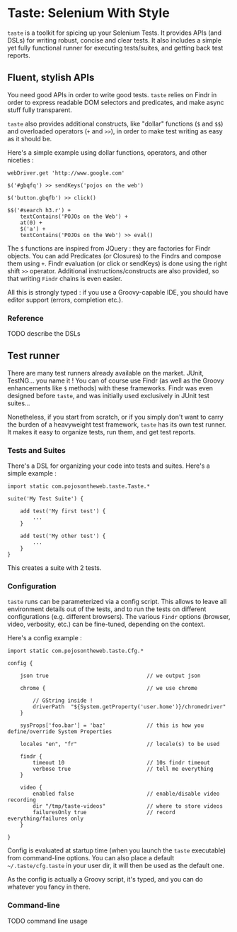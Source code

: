 # Taste: Selenium With Style

`taste` is a toolkit for spicing up your Selenium Tests. It provides APIs (and DSLs) for
writing robust, concise and clear tests. It also includes a simple yet fully functional runner for executing tests/suites, and getting back test reports.

## Fluent, stylish APIs

You need good APIs in order to write good tests. `taste` relies on Findr
in order to express readable DOM selectors and predicates, and make async stuff fully
transparent.

`taste` also provides additional constructs, like "dollar" functions
(`$` and `$$`) and overloaded operators (`+` and `>>`), in order
to make test writing as easy as it should be.

Here's a simple example using dollar functions, operators, and other niceties :

	webDriver.get 'http://www.google.com'

	$('#gbqfq') >> sendKeys('pojos on the web')

	$('button.gbqfb') >> click()

	$$('#search h3.r') +
		textContains('POJOs on the Web') +
		at(0) +
		$('a') +
		textContains('POJOs on the Web') >> eval()

The `$` functions are inspired from JQuery : they are factories for Findr objects. You can add Predicates
(or Closures) to the Findrs and compose them using `+`. Findr evaluation (or click or sendKeys) is done using
the right shift `>>` operator.
Additional instructions/constructs are also provided, so that writing `Findr` chains is 
even easier.

All this is strongly typed : if you use a Groovy-capable IDE, you should have editor support (errors, completion etc.).

### Reference

TODO describe the DSLs

## Test runner

There are many test runners already available on the market. JUnit, TestNG... you name it !
You can of course use Findr (as well as the Groovy enhancements like `$` methods) with these frameworks.
Findr was even designed before `taste`, and was initially used exclusively in JUnit test suites...

Nonetheless, if you start from scratch, or if you simply don't want to carry the burden of a heavyweight test framework, `taste` has its own test runner. It makes it easy to organize tests, run them, and get test reports.

### Tests and Suites

There's a DSL for organizing your code into tests and suites. Here's a simple example :

	import static com.pojosontheweb.taste.Taste.*

	suite('My Test Suite') {

		add test('My first test') {
			...
		}

		add test('My other test') {
			...
		}
	}

This creates a suite with 2 tests.

### Configuration

`taste` runs can be parameterized via a config script. This allows to leave all environment
details out of the tests, and to run the tests on different configurations (e.g. different browsers).
The various `Findr` options
(browser, video, verbosity, etc.) can be fine-tuned, depending on the context.

Here's a config example :

	import static com.pojosontheweb.taste.Cfg.*

	config {

		json true                               // we output json

		chrome {                                // we use chrome
		
			// GString inside !
			driverPath  "${System.getProperty('user.home')}/chromedriver"
		}

		sysProps['foo.bar'] = 'baz'             // this is how you define/override System Properties

		locales "en", "fr"                      // locale(s) to be used

		findr {
			timeout 10                          // 10s findr timeout
			verbose true                        // tell me everything
		}

		video {
			enabled false                       // enable/disable video recording
			dir "/tmp/taste-videos"             // where to store videos
			failuresOnly true                   // record everything/failures only
		}

	}

Config is evaluated at startup time (when you launch the `taste` executable) from command-line options.
You can also place a default `~/.taste/cfg.taste` in your user dir, it will then be used as the default
one.

As the config is actually a Groovy script, it's typed, and you can do whatever you fancy in there.

### Command-line

TODO command line usage

